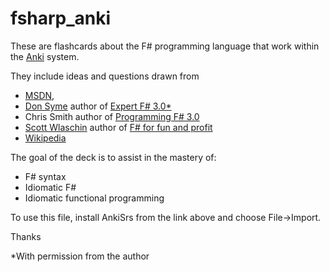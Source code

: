 fsharp_anki
===========

These are flashcards about the F# programming language that work within 
the [Anki](http://ankisrs.net/) system. 

They include ideas and questions drawn from
* [MSDN](http://msdn.microsoft.com/library/vstudio/ff730280.aspx), 
* [Don Syme](https://twitter.com/dsyme) author of [Expert F# 3.0*](http://www.amazon.com/Expert-F-3-0-Don-Syme/dp/1430246502/ref=sr_1_1?s=books&ie=UTF8&qid=1383850815&sr=1-1&keywords=expert+f+3.0_)
* Chris Smith author of [Programming F# 3.0](http://www.amazon.com/Programming-F-3-0-Chris-Smith/dp/1449320295/ref=sr_1_1?ie=UTF8&qid=1383850704&sr=8-1&keywords=f%23+3.0)
* [Scott Wlaschin](https://twitter.com/ScottWlaschin) author of [F# for fun and profit](http://fsharpforfunandprofit.com/)
* [Wikipedia](http://en.wikipedia.org/wiki/Type_erasure)

The goal of the deck is to assist in the mastery of: 
* F# syntax
* Idiomatic F#
* Idiomatic functional programming

To use this file, install AnkiSrs from the link above and choose File->Import. 

Thanks

*With permission from the author

